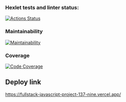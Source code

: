 ### Hexlet tests and linter status:
[![Actions Status](https://github.com/JavierQuinan/fullstack-javascript-project-137/actions/workflows/hexlet-check.yml/badge.svg)](https://github.com/JavierQuinan/fullstack-javascript-project-137/actions)

### Maintainability
[![Maintainability](https://qlty.sh/gh/JavierQuinan/projects/fullstack-javascript-project-137/maintainability.svg)](https://qlty.sh/gh/JavierQuinan/projects/fullstack-javascript-project-137)

### Coverage
[![Code Coverage](https://qlty.sh/gh/JavierQuinan/projects/fullstack-javascript-project-137/coverage.svg)](https://qlty.sh/gh/JavierQuinan/projects/fullstack-javascript-project-137)

## Deploy link
https://fullstack-javascript-project-137-nine.vercel.app/

